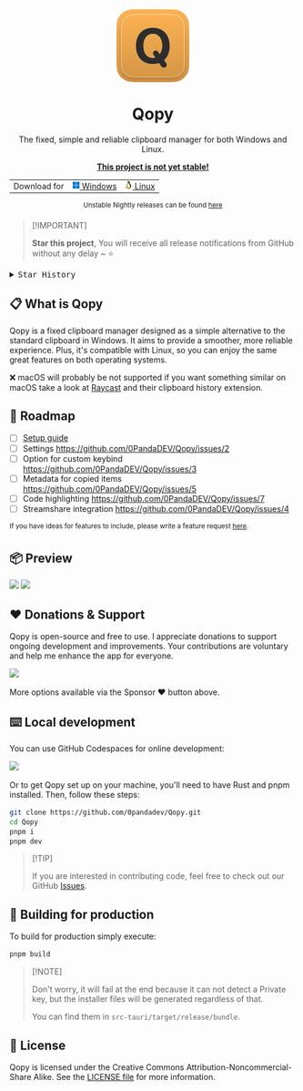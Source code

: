 <div align="center">

<img align="center" width="128px" src="src-tauri/icons/icon.png" />
<h1 align="center"><b>Qopy</b></h1>

The fixed, simple and reliable clipboard manager for both Windows and Linux.

<ins>**This project is not yet stable!**</ins>

<table>
  <tbody>
    <tr>
      <td>Download for</td>
      <td>
        <a href="https://github.com/0PandaDEV/Qopy/releases/download/v0.1.0/Qopy_0.1.0_x64_en-US.msi">
          <img src="./public/windows.png"> Windows
        </a>
      </td>
      <td>
        <a href="https://github.com/0PandaDEV/Qopy/releases/download/v0.1.0/Qopy_0.1.0_amd64.AppImage">
          <img src="./public/linux.png"> Linux
        </a>
      </td>
    </tr>
  </tbody>
</table>

<sup>Unstable Nightly releases can be found <a href="https://github.com/0PandaDEV/qopy/actions/workflows/build.yml">here</a> </sup>

</div>

> \[!IMPORTANT]
>
> **Star this project**, You will receive all release notifications from GitHub without any delay \~ ⭐️

<details>
  <summary><kbd>Star History</kbd></summary>
  <picture>
    <source media="(prefers-color-scheme: dark)" srcset="https://api.star-history.com/svg?repos=0pandadev/qopy&theme=dark&type=Date">
    <img width="100%" src="https://api.star-history.com/svg?repos=0pandadev/qopy&type=Date">
  </picture>
</details>

## 📋 What is Qopy

Qopy is a fixed clipboard manager designed as a simple alternative to the standard clipboard in Windows. It aims to provide a smoother, more reliable experience. Plus, it's compatible with Linux, so you can enjoy the same great features on both operating systems.

❌ macOS will probably be not supported if you want something similar on macOS take a look at [Raycast](https://www.raycast.com/) and their clipboard history extension.

## 🚧 Roadmap
- [ ] [Setup guide](https://github.com/0PandaDEV/Qopy/blob/main/GET_STARTED.md)
- [ ] Settings https://github.com/0PandaDEV/Qopy/issues/2
- [ ] Option for custom keybind https://github.com/0PandaDEV/Qopy/issues/3
- [ ] Metadata for copied items https://github.com/0PandaDEV/Qopy/issues/5
- [ ] Code highlighting https://github.com/0PandaDEV/Qopy/issues/7
- [ ] Streamshare integration https://github.com/0PandaDEV/Qopy/issues/4

<sup>If you have ideas for features to include, please write a feature request [here](https://github.com/0pandadev/Qopy/issues).</sup>

## 📦 Preview
<img width="800px" src="https://github.com/user-attachments/assets/18e1f9e3-414c-46e2-9c51-61c6e63a06d2"/>
<img width="800px" src="https://github.com/user-attachments/assets/46ec4672-f156-4426-a2cb-3a40d00dbcd6"/>

## ❤️ Donations & Support

Qopy is open-source and free to use. I appreciate donations to support ongoing development and improvements. Your contributions are voluntary and help me enhance the app for everyone.

<a href="https://buymeacoffee.com/pandadev_"><img src="https://img.shields.io/badge/Buy_Me_A_Coffee-FFDD00?style=for-the-badge&logo=buy-me-a-coffee&logoColor=black"/></a>

More options available via the Sponsor ❤️ button above.

## ⌨️ Local development

You can use GitHub Codespaces for online development:

[![][codespaces-shield]][codespaces-link]

Or to get Qopy set up on your machine, you'll need to have Rust and pnpm installed. Then, follow these steps:

```zsh
git clone https://github.com/0pandadev/Qopy.git
cd Qopy
pnpm i
pnpm dev
```

> \[!TIP]
>
> If you are interested in contributing code, feel free to check out our GitHub [Issues](https://github.com/0pandadev/Qopy/issues).

## 🔨 Building for production

To build for production simply execute:

```zsh
pnpm build
```

> \[!NOTE]
>
> Don't worry, it will fail at the end because it can not detect a Private key, but the installer files will be generated regardless of that.
> 
> You can find them in `src-tauri/target/release/bundle`.

## 📝 License

Qopy is licensed under the Creative Commons Attribution-Noncommercial-Share Alike. See the [LICENSE file](./LICENCE) for more information.

[codespaces-link]: https://codespaces.new/0pandadev/Qopy
[codespaces-shield]: https://github.com/codespaces/badge.svg
